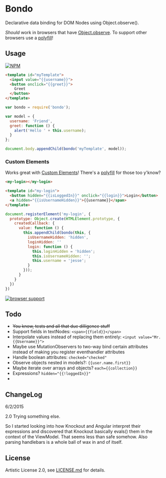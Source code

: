 # Bondo
Declarative data binding for DOM Nodes using Object.observe().

*Should* work in browsers that have [Object.observe](http://caniuse.com/#feat=object-observe). To support other browsers use a [polyfill](https://www.npmjs.com/package/object.observe)!

## Usage

[![NPM](https://nodei.co/npm/bondo.png)](https://www.npmjs.com/package/bondo)

```html
<template id="myTemplate">
  <input value="{{username}}">
  <button onclick="{{greet}}">
    Greet
  </button>
</template>
```

```js
var bondo = require('bondo');

var model = {
  username: 'Friend',
  greet: function () {
    alert('Hello ' + this.username);
  }
};

document.body.appendChild(bondo('myTemplate', model));
```

### Custom Elements

Works great with [Custom Elements](https://w3c.github.io/webcomponents/spec/custom/)! There's a [polyfill](https://www.npmjs.com/package/document-register-element) for those too y'know?

```html
<my-login></my-login>

<template id="my-login">
  <button hidden="{{isLoggedIn}}" onclick="{{login}}">Login</button>
  <a hidden="{{isUsernameHidden}}">{{username}}</span>
</template>
```

```js
document.registerElement('my-login', {
  prototype: Object.create(HTMLElement.prototype, {
    createdCallback: {
      value: function () {
        this.appendChild(bondo(this, {
          isUsernameHidden: 'hidden',
          loginHidden: ''
          login: function () {
            this.loginHidden = 'hidden';
            this.isUsernameHidden: '';
            this.username = 'jesse';
          }
        }));
      }
    }
  })
})
```

[![browser support](https://ci.testling.com/jessehattabaugh/bondo.png)](https://ci.testling.com/jessehattabaugh/bondo)

## Todo

* ~~You know, tests and all that due dilligence stuff~~
* Support fields in textNodes: `<span>{{field}}</span>`
* Interpolate values instead of replacing them entirely: `<input value="Mr. {{Username}}">`
* Maybe use MutationObservers to two-way bind certain attributes instead of making you register eventhandler attributes
* Handle boolean attributes: `checked="checked"`
* Observe objects nested in models?: `{{user.name.first}}`
* Maybe iterate over arrays and objects? `each={{collection}}`
* Expressions? `hidden="{{!loggedIn}}"`
* 

## ChangeLog

6/2/2015

2.0 Trying something else. 

So I started looking into how Knockout and Angular interpret their expressions and discovered that Knockout basically evals() them in the context of the ViewModel. That seems less than safe somehow. Also parsing handlebars is a whole ball of wax in and of itself. 




## License

Artistic License 2.0, see [LICENSE.md](http://github.com/jessehattabaugh/bondo/blob/master/LICENSE.md) for details.
